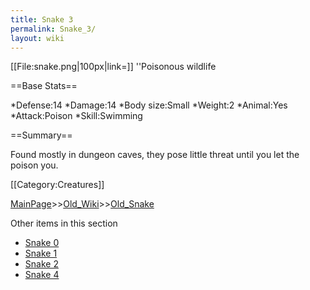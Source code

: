 ```yaml
---
title: Snake 3
permalink: Snake_3/
layout: wiki
---
```

[[File:snake.png|100px|link=]] ''Poisonous wildlife

==Base Stats==

*Defense:14
*Damage:14
*Body size:Small
*Weight:2
*Animal:Yes
*Attack:Poison
*Skill:Swimming

==Summary==

Found mostly in dungeon caves, they pose little threat until you let the poison you.

[[Category:Creatures]]

[MainPage](/keeperrl_wiki/ "wikilink")>>[Old_Wiki](/keeperrl_wiki/Old_Wiki "wikilink")>>[Old_Snake](/keeperrl_wiki/Old_Snake "wikilink")

Other items in this section
-    [Snake 0](/keeperrl_wiki/Snake_0 "wikilink")
-    [Snake 1](/keeperrl_wiki/Snake_1 "wikilink")
-    [Snake 2](/keeperrl_wiki/Snake_2 "wikilink")
-    [Snake 4](/keeperrl_wiki/Snake_4 "wikilink")
